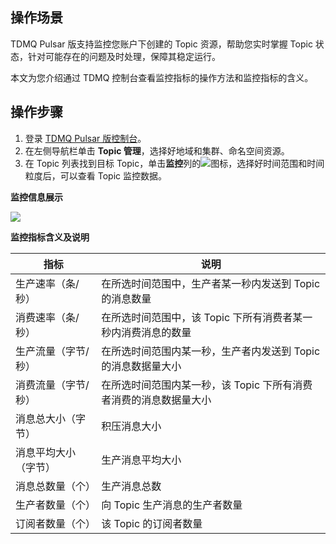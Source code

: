 ## 操作场景

TDMQ Pulsar 版支持监控您账户下创建的 Topic 资源，帮助您实时掌握 Topic 状态，针对可能存在的问题及时处理，保障其稳定运行。

本文为您介绍通过 TDMQ 控制台查看监控指标的操作方法和监控指标的含义。

## 操作步骤

1. 登录 [TDMQ Pulsar 版控制台](https://console.cloud.tencent.com/tdmq)。
2. 在左侧导航栏单击 **Topic 管理**，选择好地域和集群、命名空间资源。
3. 在 Topic 列表找到目标 Topic，单击**监控**列的![](https://qcloudimg.tencent-cloud.cn/raw/ac572a960433508f64f226e6ea218c10.png)图标，选择好时间范围和时间粒度后，可以查看 Topic 监控数据。

**监控信息展示**

![](https://qcloudimg.tencent-cloud.cn/raw/e3ed6168b90f8035ae8f6cdba5d21a5d.png)

**监控指标含义及说明**

| 指标                 | 说明                                                         |
| -------------------- | ------------------------------------------------------------ |
| 生产速率（条/秒）    | 在所选时间范围中，生产者某一秒内发送到 Topic 的消息数量      |
| 消费速率（条/秒）    | 在所选时间范围中，该 Topic 下所有消费者某一秒内消费消息的数量 |
| 生产流量（字节/秒）  | 在所选时间范围内某一秒，生产者内发送到 Topic 的消息数据量大小 |
| 消费流量（字节/秒）  | 在所选时间范围内某一秒，该 Topic 下所有消费者消费的消息数据量大小 |
| 消息总大小（字节）   | 积压消息大小                                                 |
| 消息平均大小（字节） | 生产消息平均大小                                             |
| 消息总数量（个）     | 生产消息总数                                                 |
| 生产者数量（个）     | 向 Topic 生产消息的生产者数量                                |
| 订阅者数量（个）     | 该 Topic 的订阅者数量                                        |

